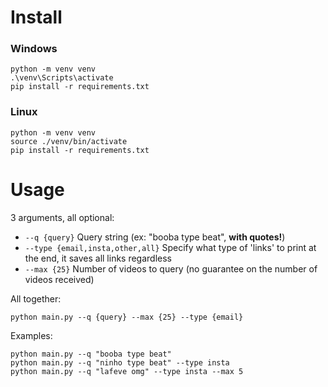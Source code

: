 # Install

### Windows

```
python -m venv venv
.\venv\Scripts\activate
pip install -r requirements.txt
```

### Linux

```
python -m venv venv
source ./venv/bin/activate
pip install -r requirements.txt
```

# Usage

3 arguments, all optional:

-   `--q {query}` Query string (ex: "booba type beat", <b>with quotes!</b>)
-   `--type {email,insta,other,all}` Specify what type of 'links' to print at the end, it saves all links regardless
-   `--max {25}` Number of videos to query (no guarantee on the number of videos received)

All together:

```
python main.py --q {query} --max {25} --type {email}
```

Examples:

```
python main.py --q "booba type beat"
python main.py --q "ninho type beat" --type insta
python main.py --q "lafeve omg" --type insta --max 5
```
